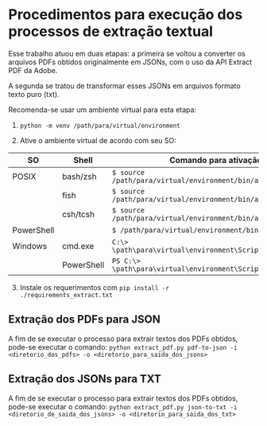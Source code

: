 # Procedimentos para execução dos processos de extração textual

Esse trabalho atuou em duas etapas: a primeira se voltou a converter os arquivos PDFs obtidos originalmente em JSONs, com o uso da API Extract PDF da Adobe.

A segunda se tratou de transformar esses JSONs em arquivos formato texto puro (txt).

Recomenda-se usar um ambiente virtual para esta etapa:

1. `python -m venv /path/para/virtual/environment`

2. Ative o ambiente virtual de acordo com seu SO:

| SO        | Shell     | Comando para ativação                          |
|-----------|-----------|------------------------------------------------|
| POSIX     | bash/zsh  | `$ source /path/para/virtual/environment/bin/activate`                 |
|           | fish      | `$ source /path/para/virtual/environment/bin/activate.fish`            |
|           | csh/tcsh  | `$ source /path/para/virtual/environment/bin/activate.csh`             |
| PowerShell|           | `$ /path/para/virtual/environment/bin/Activate.ps1`                    |
| Windows   | cmd.exe   | `C:\> \path\para\virtual\environment\Scripts\activate.bat`             |
|           | PowerShell| `PS C:\> \path\para\virtual\environment\Scripts\Activate.ps1`          |

3. Instale os requerimentos com `pip install -r ./requirements_extract.txt`

## Extração dos PDFs para JSON
A fim de se executar o processo para extrair textos dos PDFs obtidos, pode-se executar o comando:
`python extract_pdf.py pdf-to-json -i <diretorio_dos_pdfs> -o <diretorio_para_saida_dos_jsons>`

## Extração dos JSONs para TXT
A fim de se executar o processo para extrair textos dos PDFs obtidos, pode-se executar o comando:
`python extract_pdf.py json-to-txt -i <diretorio_de_saida_dos_jsons> -o <diretorio_para_saida_dos_txt>`
